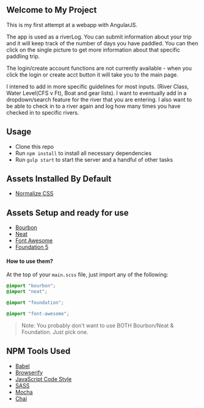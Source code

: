 ## Welcome to My Project

This is my first attempt at a webapp with AngularJS.

The app is used as a riverLog.  You can submit information about your trip and it will keep track of the number of days you have paddled. You can then click on the single picture to get more information about that specific paddling trip.


The login/create account functions are not currently available - when you click the login or create acct button it will take you to the main page.

I intened to add in more specific guidelines for most inputs. (River Class, Water Level(CFS v Ft), Boat and gear lists).  I want to eventually add in a dropdown/search feature for the river that you are entering. I also want to be able to check in to a river again and log how many times you have checked in to specific rivers.



## Usage

- Clone this repo
- Run `npm install` to install all necessary dependencies
- Run `gulp start` to start the server and a handful of other tasks


## Assets Installed By Default

- [Normalize CSS](https://necolas.github.io/normalize.css/)

## Assets Setup and ready for use

- [Bourbon](http://bourbon.io/)
- [Neat](http://neat.bourbon.io/)
- [Font Awesome](https://fortawesome.github.io/Font-Awesome/)
- [Foundation 5](http://foundation.zurb.com/)

#### How to use them?

At the top of your `main.scss` file, just import any of the following:

```scss
@import "bourbon";
@import "neat";

@import "foundation";

@import "font-awesome";
```

> Note: You probably don't want to use BOTH Bourbon/Neat & Foundation. Just pick one.

## NPM Tools Used

- [Babel](https://babeljs.io/)
- [Browserify](http://browserify.org/)
- [JavaScript Code Style](http://jscs.info/)
- [SASS](http://sass-lang.com/)
- [Mocha](https://mochajs.org/)
- [Chai](http://chaijs.com/)
